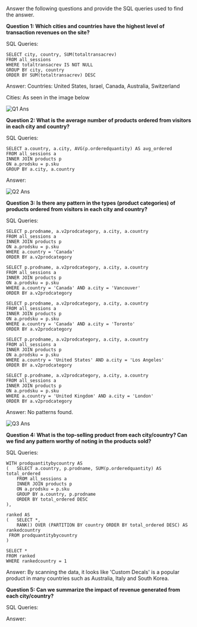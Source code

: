 Answer the following questions and provide the SQL queries used to find the answer.

    
**Question 1: Which cities and countries have the highest level of transaction revenues on the site?**


SQL Queries:

```
SELECT city, country, SUM(totaltransacrev)
FROM all_sessions
WHERE totaltransacrev IS NOT NULL
GROUP BY city, country
ORDER BY SUM(totaltransacrev) DESC
```


Answer: 
Countries: United States, Israel, Canada, Australia, Switzerland

Cities: As seen in the image below

![Q1 Ans](https://github.com/user-attachments/assets/58a6532d-6ebb-41cc-9d16-8c8640022f14)

 

**Question 2: What is the average number of products ordered from visitors in each city and country?**


SQL Queries:

```
SELECT a.country, a.city, AVG(p.orderedquantity) AS avg_ordered
FROM all_sessions a
INNER JOIN products p
ON a.prodsku = p.sku 
GROUP BY a.city, a.country
```


Answer:

![Q2 Ans](https://github.com/user-attachments/assets/72ff3cdc-ba22-482d-b6f4-d076063fc64d)



**Question 3: Is there any pattern in the types (product categories) of products ordered from visitors in each city and country?**


SQL Queries:

```
SELECT p.prodname, a.v2prodcategory, a.city, a.country
FROM all_sessions a
INNER JOIN products p
ON a.prodsku = p.sku 
WHERE a.country = 'Canada' 
ORDER BY a.v2prodcategory

```
```
SELECT p.prodname, a.v2prodcategory, a.city, a.country
FROM all_sessions a
INNER JOIN products p
ON a.prodsku = p.sku 
WHERE a.country = 'Canada' AND a.city = 'Vancouver'
ORDER BY a.v2prodcategory

```
```
SELECT p.prodname, a.v2prodcategory, a.city, a.country
FROM all_sessions a
INNER JOIN products p
ON a.prodsku = p.sku 
WHERE a.country = 'Canada' AND a.city = 'Toronto'
ORDER BY a.v2prodcategory

```
```
SELECT p.prodname, a.v2prodcategory, a.city, a.country
FROM all_sessions a
INNER JOIN products p
ON a.prodsku = p.sku 
WHERE a.country = 'United States' AND a.city = 'Los Angeles'
ORDER BY a.v2prodcategory

```
```
SELECT p.prodname, a.v2prodcategory, a.city, a.country
FROM all_sessions a
INNER JOIN products p
ON a.prodsku = p.sku 
WHERE a.country = 'United Kingdom' AND a.city = 'London'
ORDER BY a.v2prodcategory

```


Answer: 
No patterns found. 

![Q3 Ans](https://github.com/user-attachments/assets/87d947ed-3f8c-44c9-927b-48187bab64b5)



**Question 4: What is the top-selling product from each city/country? Can we find any pattern worthy of noting in the products sold?**


SQL Queries:

```
WITH prodquantitybycountry AS 
(	SELECT a.country, p.prodname, SUM(p.orderedquantity) AS total_ordered
	FROM all_sessions a
	INNER JOIN products p
	ON a.prodsku = p.sku
	GROUP BY a.country, p.prodname
	ORDER BY total_ordered DESC
),

ranked AS 
(	SELECT *,
 	RANK() OVER (PARTITION BY country ORDER BY total_ordered DESC) AS rankedcountry
 FROM prodquantitybycountry
)

SELECT * 
FROM ranked
WHERE rankedcountry = 1

```


Answer: 
By scanning the data, it looks like 'Custom Decals' is a popular product in many countries such as Australia, Italy and South Korea. 


**Question 5: Can we summarize the impact of revenue generated from each city/country?**


SQL Queries:



Answer:








